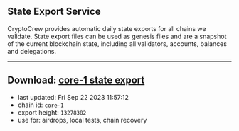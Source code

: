 ## State Export Service
CryptoCrew provides automatic daily state exports for all chains we validate. State export files can be used as genesis files and are a snapshot of the current blockchain state, including all validators, accounts, balances and delegations.

---
**Download: [core-1 state export](https://dl.ccvalidators.com/SERVICE/persistence/core-1_export_13278382.json)**
---

- last updated: Fri Sep 22 2023 11:57:12
- chain id: `core-1`
- export height: `13278382`
- use for: airdrops, local tests, chain recovery
